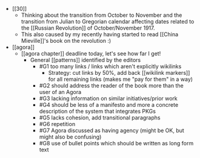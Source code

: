 - [[30]]
  - Thinking about the transition from October to November and the transition from Julian to Gregorian calendar affecting dates related to the [[Russian Revolution]] of October/November 1917.
  - This also caused by my recently having started to read [[China Mieville]]'s book on the revolution :)
- [[agora]]
  - [[agora chapter]] deadline today, let's see how far I get!
    - General [[patterns]] identified by the editors
      - #G1 too many links / links which aren't explicitly wikilinks
        - Strategy: cut links by 50%, add back [[wikilink markers]] for all remaining links (makes me "pay for them" in a way)
      - #G2 should address the reader of the book more than the user of an Agora
      - #G3 lacking information on similar initiatives/prior work
      - #G4 should be less of a manifesto and more a concrete description of the system that integrates PKGs
      - #G5 lacks cohesion, add transitional paragraphs
      - #G6 repetition
      - #G7 Agora discussed as having agency (might be OK, but might also be confusing)
      - #G8 use of bullet points which should be written as long form text
